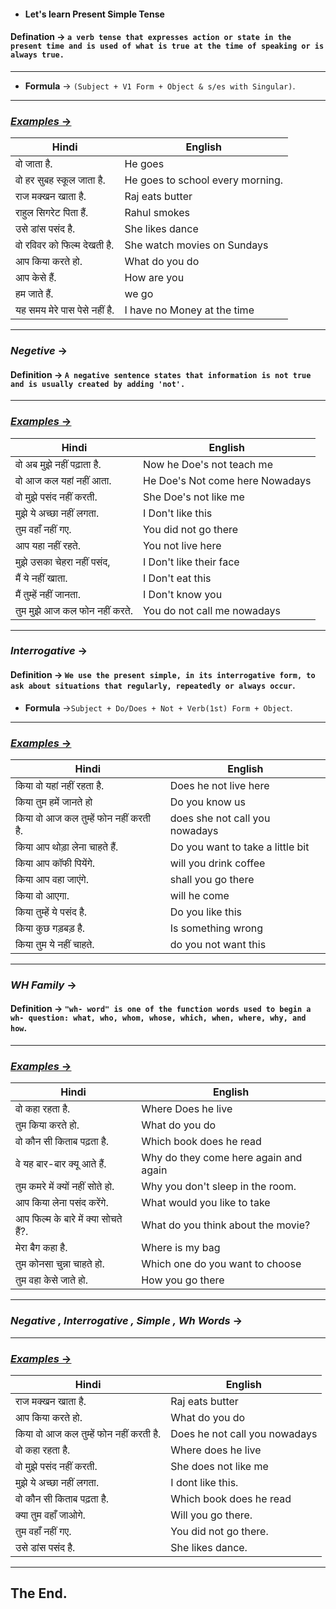 * ####  __Let's learn Present Simple Tense__
 
 #### Defination -> `a verb tense that expresses action or state in the present time and is used of what is true at the time of speaking or is always true.`
 ___
* __Formula__ -> `(Subject + V1 Form + Object & s/es with Singular)`.
___
### <U>_Examples_ -></U>

| Hindi | English |
| ---   | ---     |    
| वो जाता है. | He goes | 
| वो हर सुबह स्कूल जाता है.| He goes to school every morning.|
| राज मक्खन खाता है.| Raj eats butter|
| राहुल सिगरेट पिता हैं. | Rahul smokes|
| उसे डांस पसंद है.| She likes dance
| वो रविवर को फिल्म देखती है. | She watch movies on Sundays|
|आप किया करते हो. | What do you do|
|आप केसे हैं. | How are you|
| हम जाते हैं.| we go|
| यह समय मेरे पास पेसे नहीं है.| I have no Money at the time|
___
### _Negetive_ ->
#### Definition -> `A negative sentence states that information is not true and is usually created by adding 'not'.`

---
###  <u>_Examples_ -></u>
| Hindi| English |
| ---   | ---     |
| वो अब मुझे नहीं पढ़ाता है. | Now he Doe's not teach me|
|वो आज कल यहां नहीं आता.| He Doe's Not come here Nowadays|
|वो मुझे पसंद नहीं करती. | She Doe's not like me|
| मुझे ये अच्छा नहीं लगता. | I Don't like this|
| तुम वहाँ नहीं गए.| You did not go there|
| आप यहा नहीं रहते. | You not live here|
| मुझे उसका चेहरा नहीं पसंद,| I Don't like their face|
|मैं ये नहीं खाता. | I Don't eat this|
| मैं तुम्हें नहीं जानता.| I Don't know you|
|तुम मुझे आज कल फोन नहीं करते. | You do not call me nowadays|
___
### _Interrogative_ ->
#### Definition -> `We use the present simple, in its interrogative form, to ask about situations that regularly, repeatedly or always occur`.
* __Formula__  ->`Subject + Do/Does + Not + Verb(1st) Form + Object`.
---
### <u>_Examples_ -></u>
| Hindi | English |
| ---   | ---     |
|किया वो यहां नहीं रहता है. | Does he not live here|
|किया तुम हमें जानते हो | Do you know us|
|किया वो आज कल तुम्हें फोन नहीं करती है. |does she not call you nowadays|
|किया आप थोड़ा लेना चाहते हैं.| Do you want to take a little bit|
|किया आप कॉफी पियेंगे. |will you drink coffee|
|किया आप वहा जाएंगे.|shall you go there|
|किया वो आएगा.|will he come|
|किया तुम्हें ये पसंद है. |Do you like this|
|किया कुछ गड़बड़ है.|Is something wrong|
|किया तुम ये नहीं चाहते.|do you not want this|
___
### _WH Family_ ->

#### Definition -> `"wh- word" is one of the function words used to begin a wh- question: what, who, whom, whose, which, when, where, why, and how`.

---
### <u>_Examples_ -></u>

| Hindi | English |
| ---   | ---     |
|वो कहा रहता है. | Where Does he live |
| तुम किया करते हो. | What do you do |
| वो कौन सी किताब पढ़ता है. | Which book does he read |
| वे यह बार-बार क्यू आते हैं.| Why do they come here again and again|
|तुम कमरे में क्यों नहीं सोते हो. |Why you don't sleep in the room.|
|आप किया लेना पसंद करेंगे.|What would you like to take|
|आप फिल्म के बारे में क्या सोचते हैं?.|What do you think about the movie?|
|मेरा बैग कहा है.|Where is my bag|
|तुम कोनसा चुन्ना चाहते हो.|Which one do you want to choose|
|तुम वहा केसे जाते हो.|How you go there|
___

### _Negative , Interrogative , Simple , Wh Words_ ->

---
### <u>_Examples_ -></u>
| Hindi     | English   |
| ---       | ---       |
|राज मक्खन खाता है.| Raj eats butter|
|आप किया करते हो. | What do you do|
|किया वो आज कल तुम्हें फोन नहीं करती है. | Does he not call you nowadays|
|वो कहा रहता है.| Where does he live|
|वो मुझे पसंद नहीं करती. | She does not like me|
|मुझे ये अच्छा नहीं लगता.| I dont like this.|
|वो कौन सी किताब पढ़ता है.| Which book does he read|
|क्या तुम वहाँ जाओगे. | Will you go there.|
|तुम वहाँ नहीं गए. | You did not go there.|
|उसे डांस पसंद है. | She likes dance.|
---
## The End.
